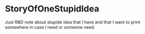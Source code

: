 # StoryOfOneStupidIdea
Just R&amp;D note about stupide idea that I have and that I want to print somewhere in case I need or someone need.
